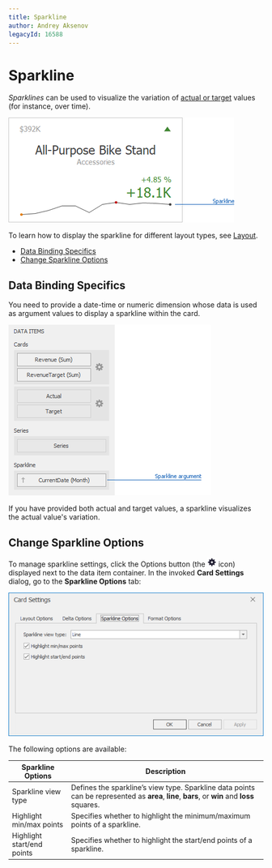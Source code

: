 ```yaml
---
title: Sparkline
author: Andrey Aksenov
legacyId: 16588
---
```

# Sparkline
_Sparklines_ can be used to visualize the variation of [actual or target](providing-data.md) values (for instance, over time).

![Card_StretchedLayout_Sparkline](../../../../images/img128184.png)

To learn how to display the sparkline for different layout types, see [Layout](layout.md).
* [Data Binding Specifics](#binding)
* [Change Sparkline Options](#options)

## <a name="binding"/>Data Binding Specifics
You need to provide a date-time or numeric dimension whose data is used as argument values to display a sparkline within the card.

![Card_Sparkline_DataSections](../../../../images/img128185.png)

If you have provided both actual and target values, a sparkline visualizes the actual value's variation.

## <a name="options"/>Change Sparkline Options
To manage sparkline settings, click the Options button (the ![DataItemsArea_OptionsButton](../../../../images/img20167.png) icon) displayed next to the data item container. In the invoked **Card Settings** dialog, go to the **Sparkline Options** tab:

![CardSettings_SparklineOptionsTab](../../../../images/img128295.png)

The following options are available:

| Sparkline Options | Description |
|---|---|
| Sparkline view type | Defines the sparkline’s view type. Sparkline data points can be represented as **area**, **line**, **bars**, or **win** and **loss** squares. |
| Highlight min/max points | Specifies whether to highlight the minimum/maximum points of a sparkline. |
| Highlight start/end points | Specifies whether to highlight the start/end points of a sparkline. |